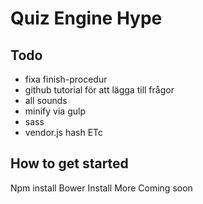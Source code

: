 Quiz Engine Hype
====================

## Todo
- fixa finish-procedur
- github tutorial för att lägga till frågor
- all sounds
- minify via gulp
- sass
- vendor.js hash ETc

## How to get started
Npm install
Bower Install
More Coming soon